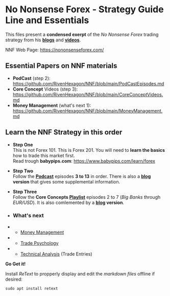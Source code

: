 # No Nonsense Forex - Strategy Guide Line and Essentials

This files present a **condensed exerpt** of the *No Nonsense Forex* trading strategy from his **[blogs](https://nononsenseforex.com/forex-blog/ "NNF blog")** and **[videos](https://www.youtube.com/channel/UCc8IRYpgBr4NGbaQFnd2b-A "youtube")**.

NNF Web Page: <https://nononsenseforex.com/>

## Essential Papers on NNF materials

* **PodCast** (step 2):  
  <https://github.com/RivenHexagon/NNF/blob/main/PodCastEpisodes.md>
* **Core Concept** Videos (step 3):  
  <https://github.com/RivenHexagon/NNF/blob/main/CoreConceptVideos.md>
* **Money Management** (what's next 1):  
  <https://github.com/RivenHexagon/NNF/blob/main/MoneyManagement.md>

## Learn the NNF Strategy in this order

* **Step One**  
  This is not Forex 101. This is Forex 201. You will need to **learn the basics** how to trade this
  market first.  
  Read trough **babypips.com**: <https://www.babypips.com/learn/forex>

* **Step Two**  
Follow the **[Podcast](https://nononsenseforex.com/forex-podcast/)** episodes **3 to 13** in order.
There is also a **[blog](https://nononsenseforex.com/forex-blog/page/9/ "podcast blog") version** that
gives some supplemental information.

* **Step Three**  
Follow the **Core Concepts [Playlist](https://youtube.com/playlist?list=PLPqWQo6-TXfHyC12MRHK5doA5oUeGwpkV "youtube")** episodes 2 to 7 (*Big Banks* through *EUR/USD*). It is also comlemented by a **[blog](https://nononsenseforex.com/category/forex-basics/ "core concept blog") version**.

* ### What's next
* * [Money Management](https://www.youtube.com/playlist?list=PLPqWQo6-TXfE8G_Mmxow0znSSoWTu44e7 "YouTube playlist")
* * [Trade Psychology](https://www.youtube.com/playlist?list=PLPqWQo6-TXfHvb2XDgU-WgFIubbo3gBVR "YouTube playlist")
* * [Technical Analysis](https://www.youtube.com/playlist?list=PLPqWQo6-TXfE_EEypsX7-by2qub_S09WN "YouTube playlist") (Trade Entries)


**Go Get it!**

Install *ReText* to propperly display and edit the *markdown files* offline if desired:

`sudo apt install retext`

